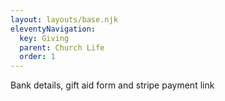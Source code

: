 ```yaml
---
layout: layouts/base.njk
eleventyNavigation:
  key: Giving
  parent: Church Life
  order: 1
---
```


Bank details, gift aid form and stripe payment link